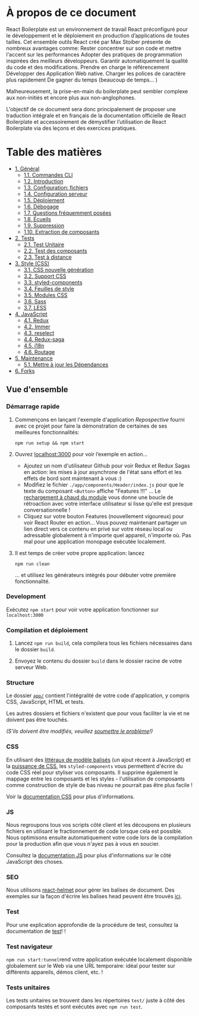 # À propos de ce document

React Boilerplate est un environnement de travail React préconfiguré pour le développement et le déploiement en production d’applications de toutes tailles.
Cet ensemble outils React créé par Max Stoiber présente de nombreux avantages comme: 
Rester concentrer sur son code et mettre l'accent sur les performances
Adopter des pratiques de programmation inspirées des meilleurs développeurs.
Garantir automatiquement la qualité du code et des modifications.
Prendre en charge le référencement 
Développer des Application Web native.
Charger les polices de caractère plus rapidement
De gagner du temps (beaucoup de temps… )

Malheureusement, la prise-en-main du boilerplate peut sembler complexe aux non-initiés et encore plus aux non-anglophones. 

L'objectif de ce document sera donc principalement de proposer une traduction intégrale et en français de la documentation officielle de React Boilerplate et accessoirement de démystifier l’utilisation de React Boilerplate via des leçons et des exercices pratiques.

# Table des matières
- [1. Général](general)
  - [1.1. Commandes CLI](general/commands.md)
  - [1.2. Introduction ](general/introduction.md)
  - [1.3. Configuration: fichiers](general/files.md)
  - [1.4. Configuration serveur](general/server-configs.md)
  - [1.5. Déploiement](general/deployment.md)
  - [1.6. Débogage](general/debugging.md)
  - [1.7. Questions fréquemment posées](general/faq.md)
  - [1.8. Écueils](general/gotchas.md)
  - [1.9. Suppression](general/remove.md)
  - [1.10. Extraction de composants](general/components.md)
- [2. Tests](testing)
  - [2.1. Test Unitaire](testing/unit-testing.md)
  - [2.2. Test des composants](testing/component-testing.md)
  - [2.3. Test à distance](testing/remote-testing.md)
- [3. Style (CSS)](css/README.md)
  - [3.1. CSS nouvelle génération](css/README.md#next-generation-css)
  - [3.2. Support CSS](css/README.md#css-we-support)
  - [3.3. styled-components](css/README.md#styled-components)
  - [3.4. Feuilles de style](css/README.md#stylesheet)
  - [3.5. Modules CSS](css/README.md#css-modules)
  - [3.6. Sass](css/README.md#sass)
  - [3.7. LESS](css/README.md#less)
- [4. JavaScript](js)
  - [4.1. Redux](js/redux.md)
  - [4.2. Immer](js/immer.md)
  - [4.3. reselect](js/reselect.md)
  - [4.4. Redux-saga](js/redux-saga.md)
  - [4.5. i18n](js/i18n.md)
  - [4.6. Routage](js/routing.md)
- [5. Maintenance](maintenance)
  - [5.1. Mettre à jour les Dépendances](maintenance/dependency.md)
- [6. Forks](forks)

## Vue d'ensemble

### Démarrage rapide

1.  Commençons en lançant l'exemple d'application _Repospective_ fourni avec ce projet pour faire la démonstration de certaines de ses meilleures fonctionnalités:

    ```Shell
    npm run setup && npm start
    ```

1.  Ouvrez [localhost:3000](http://localhost:3000) pour voir l’exemple en action...

    - Ajoutez un nom d'utilisateur Github pour voir Redux et Redux Sagas en action: les mises à jour asynchrone de l'état sans effort et les effets de bord sont maintenant à vous :)
    - Modifiez le fichier `./app/components/Header/index.js` pour que le texte du composant `<Button>` affiche "Features !!!" ... Le [rechargement à chaud du module](https://webpack.js.org/guides/hot-module-replacement/) vous donne une boucle de rétroaction avec votre interface utilisateur si lisse qu'elle est presque conversationnelle !
    - Cliquez sur votre bouton Features (nouvellement vigoureux) pour voir React Router en action... Vous pouvez maintenant partager un lien direct vers ce contenu en privé sur votre réseau local ou adressable globalement à n'importe quel appareil, n'importe où. Pas mal pour une application monopage exécutée localement.

1.  Il est temps de créer votre propre application: lancez

    ```shell
    npm run clean
    ```

    ... et utilisez les générateurs intégrés pour débuter votre première fonctionnalité.

### Development

Exécutez `npm start` pour voir votre application fonctionner sur `localhost:3000`

### Compilation et déploiement

1.  Lancez `npm run build`, cela compilera tous les fichiers nécessaires dans le dossier
    `build`.

2.  Envoyez le contenu du dossier `build` dans le dossier racine de votre serveur Web.

### Structure

Le dossier [`app/`](../../../tree/master/app) contient l'intégralité de votre code d'application, y compris CSS, JavaScript, HTML et tests. 

Les autres dossiers et fichiers n'existent que pour vous faciliter la vie et ne doivent pas être touchés.

_(S'ils doivent être modifiés, veuillez [soumettre le problème](https://github.com/react-boilerplate/react-boilerplate/issues)!)_

### CSS
En utilisant des [littéraux de modèle balisés](https://www.styled-components.com/docs/advanced#tagged-template-literals) (un ajout récent à JavaScript) et la [puissance de CSS](https://github.com/styled-components/styled-components/blob/master/docs/css-we-support.md), les `styled-components` vous permettent d'écrire du code CSS réel pour styliser vos composants. 
Il supprime également le mappage entre les composants et les styles - l'utilisation de composants comme construction de style 
de bas niveau ne pourrait pas être plus facile ! 

Voir la [documentation CSS](./css/README.md) pour plus d'informations. 

### JS
Nous regroupons tous vos scripts côté client et les découpons en plusieurs fichiers en utilisant le fractionnement de code lorsque cela est possible. Nous optimisons ensuite automatiquement votre code lors de la compilation pour la production afin que vous n'ayez pas à vous en soucier. 

Consultez la [documentation JS](./js/README.md) pour plus d'informations sur le côté JavaScript des choses. 

### SEO
Nous utilisons [react-helmet](https://github.com/nfl/react-helmet) pour gérer les balises <head> de document. Des exemples sur la façon d'écrire les balises head peuvent être trouvés [ici](https://github.com/nfl/react-helmet#examples).
  
### Test 
Pour une explication approfondie de la procédure de test, consultez la documentation de [test](./testing/README.md)! ! 
  
### Test navigateur 
`npm run start:tunnel`rend votre application exécutée localement disponible globalement sur le Web via une URL temporaire: idéal pour tester sur différents appareils, démos client, etc. ! 
  
### Tests unitaires 
Les tests unitaires se trouvent dans les répertoires `test/` juste à côté des composants testés et sont exécutés avec `npm run test`.
